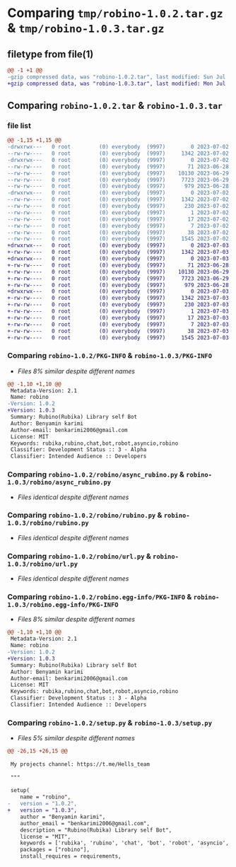 # Comparing `tmp/robino-1.0.2.tar.gz` & `tmp/robino-1.0.3.tar.gz`

## filetype from file(1)

```diff
@@ -1 +1 @@
-gzip compressed data, was "robino-1.0.2.tar", last modified: Sun Jul  2 23:45:43 2023, max compression
+gzip compressed data, was "robino-1.0.3.tar", last modified: Mon Jul  3 08:38:00 2023, max compression
```

## Comparing `robino-1.0.2.tar` & `robino-1.0.3.tar`

### file list

```diff
@@ -1,15 +1,15 @@
-drwxrwx---   0 root         (0) everybody  (9997)        0 2023-07-02 23:45:43.584544 robino-1.0.2/
--rw-rw----   0 root         (0) everybody  (9997)     1342 2023-07-02 23:45:43.580543 robino-1.0.2/PKG-INFO
-drwxrwx---   0 root         (0) everybody  (9997)        0 2023-07-02 23:45:43.516543 robino-1.0.2/robino/
--rw-rw----   0 root         (0) everybody  (9997)       71 2023-06-28 09:15:18.000000 robino-1.0.2/robino/__init__.py
--rw-rw----   0 root         (0) everybody  (9997)    10130 2023-06-29 14:14:25.000000 robino-1.0.2/robino/async_rubino.py
--rw-rw----   0 root         (0) everybody  (9997)     7723 2023-06-29 14:13:55.000000 robino-1.0.2/robino/rubino.py
--rw-rw----   0 root         (0) everybody  (9997)      979 2023-06-28 09:09:14.000000 robino-1.0.2/robino/url.py
-drwxrwx---   0 root         (0) everybody  (9997)        0 2023-07-02 23:45:43.572543 robino-1.0.2/robino.egg-info/
--rw-rw----   0 root         (0) everybody  (9997)     1342 2023-07-02 23:45:43.000000 robino-1.0.2/robino.egg-info/PKG-INFO
--rw-rw----   0 root         (0) everybody  (9997)      230 2023-07-02 23:45:43.000000 robino-1.0.2/robino.egg-info/SOURCES.txt
--rw-rw----   0 root         (0) everybody  (9997)        1 2023-07-02 23:45:43.000000 robino-1.0.2/robino.egg-info/dependency_links.txt
--rw-rw----   0 root         (0) everybody  (9997)       17 2023-07-02 23:45:43.000000 robino-1.0.2/robino.egg-info/requires.txt
--rw-rw----   0 root         (0) everybody  (9997)        7 2023-07-02 23:45:43.000000 robino-1.0.2/robino.egg-info/top_level.txt
--rw-rw----   0 root         (0) everybody  (9997)       38 2023-07-02 23:45:43.584544 robino-1.0.2/setup.cfg
--rw-rw----   0 root         (0) everybody  (9997)     1545 2023-07-02 23:45:19.000000 robino-1.0.2/setup.py
+drwxrwx---   0 root         (0) everybody  (9997)        0 2023-07-03 08:38:00.655231 robino-1.0.3/
+-rw-rw----   0 root         (0) everybody  (9997)     1342 2023-07-03 08:38:00.647231 robino-1.0.3/PKG-INFO
+drwxrwx---   0 root         (0) everybody  (9997)        0 2023-07-03 08:38:00.579231 robino-1.0.3/robino/
+-rw-rw----   0 root         (0) everybody  (9997)       71 2023-06-28 09:15:18.000000 robino-1.0.3/robino/__init__.py
+-rw-rw----   0 root         (0) everybody  (9997)    10130 2023-06-29 14:14:25.000000 robino-1.0.3/robino/async_rubino.py
+-rw-rw----   0 root         (0) everybody  (9997)     7723 2023-06-29 14:13:55.000000 robino-1.0.3/robino/rubino.py
+-rw-rw----   0 root         (0) everybody  (9997)      979 2023-06-28 09:09:14.000000 robino-1.0.3/robino/url.py
+drwxrwx---   0 root         (0) everybody  (9997)        0 2023-07-03 08:38:00.639231 robino-1.0.3/robino.egg-info/
+-rw-rw----   0 root         (0) everybody  (9997)     1342 2023-07-03 08:38:00.000000 robino-1.0.3/robino.egg-info/PKG-INFO
+-rw-rw----   0 root         (0) everybody  (9997)      230 2023-07-03 08:38:00.000000 robino-1.0.3/robino.egg-info/SOURCES.txt
+-rw-rw----   0 root         (0) everybody  (9997)        1 2023-07-03 08:38:00.000000 robino-1.0.3/robino.egg-info/dependency_links.txt
+-rw-rw----   0 root         (0) everybody  (9997)       17 2023-07-03 08:38:00.000000 robino-1.0.3/robino.egg-info/requires.txt
+-rw-rw----   0 root         (0) everybody  (9997)        7 2023-07-03 08:38:00.000000 robino-1.0.3/robino.egg-info/top_level.txt
+-rw-rw----   0 root         (0) everybody  (9997)       38 2023-07-03 08:38:00.659231 robino-1.0.3/setup.cfg
+-rw-rw----   0 root         (0) everybody  (9997)     1545 2023-07-03 08:33:51.000000 robino-1.0.3/setup.py
```

### Comparing `robino-1.0.2/PKG-INFO` & `robino-1.0.3/PKG-INFO`

 * *Files 8% similar despite different names*

```diff
@@ -1,10 +1,10 @@
 Metadata-Version: 2.1
 Name: robino
-Version: 1.0.2
+Version: 1.0.3
 Summary: Rubino(Rubika) Library self Bot
 Author: Benyamin karimi
 Author-email: benkarimi2006@gmail.com
 License: MIT
 Keywords: rubika,rubino,chat,bot,robot,asyncio,robino
 Classifier: Development Status :: 3 - Alpha
 Classifier: Intended Audience :: Developers
```

### Comparing `robino-1.0.2/robino/async_rubino.py` & `robino-1.0.3/robino/async_rubino.py`

 * *Files identical despite different names*

### Comparing `robino-1.0.2/robino/rubino.py` & `robino-1.0.3/robino/rubino.py`

 * *Files identical despite different names*

### Comparing `robino-1.0.2/robino/url.py` & `robino-1.0.3/robino/url.py`

 * *Files identical despite different names*

### Comparing `robino-1.0.2/robino.egg-info/PKG-INFO` & `robino-1.0.3/robino.egg-info/PKG-INFO`

 * *Files 8% similar despite different names*

```diff
@@ -1,10 +1,10 @@
 Metadata-Version: 2.1
 Name: robino
-Version: 1.0.2
+Version: 1.0.3
 Summary: Rubino(Rubika) Library self Bot
 Author: Benyamin karimi
 Author-email: benkarimi2006@gmail.com
 License: MIT
 Keywords: rubika,rubino,chat,bot,robot,asyncio,robino
 Classifier: Development Status :: 3 - Alpha
 Classifier: Intended Audience :: Developers
```

### Comparing `robino-1.0.2/setup.py` & `robino-1.0.3/setup.py`

 * *Files 5% similar despite different names*

```diff
@@ -26,15 +26,15 @@
 
 My projects channel: https://t.me/Hells_team
 	
 """
 
 setup(
 	name = "robino",
-	version = "1.0.2",
+	version = "1.0.3",
 	author = "Benyamin karimi",
 	author_email = "benkarimi2006@gmail.com",
 	description = "Rubino(Rubika) Library self Bot",
 	license = "MIT",
 	keywords = ['rubika', 'rubino', 'chat', 'bot', 'robot', 'asyncio', 'robino'],
 	packages = ["robino"],
 	install_requires = requirements,
```

